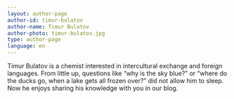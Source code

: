 ```yaml
---
layout: author-page
author-id: timur-bulatov
author-name: Timur Bulatov
author-photo: timur-bulatov.jpg
type: author-page
language: en
---
```

Timur Bulatov is a chemist interested in intercultural exchange and foreign languages. From little up, questions like “why is the sky blue?” or “where do the ducks go, when a lake gets all frozen over?” did not allow him to sleep. Now he enjoys sharing his knowledge with you in our blog.